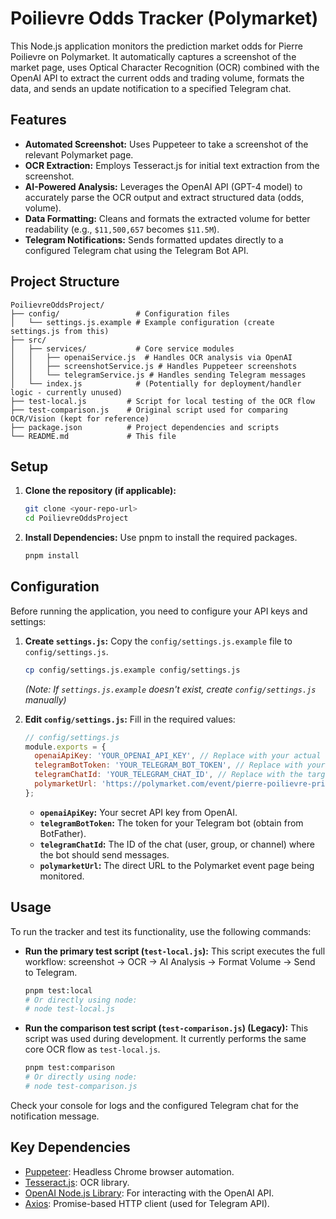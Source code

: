 # Poilievre Odds Tracker (Polymarket)

This Node.js application monitors the prediction market odds for Pierre Poilievre on Polymarket. It automatically captures a screenshot of the market page, uses Optical Character Recognition (OCR) combined with the OpenAI API to extract the current odds and trading volume, formats the data, and sends an update notification to a specified Telegram chat.

## Features

*   **Automated Screenshot:** Uses Puppeteer to take a screenshot of the relevant Polymarket page.
*   **OCR Extraction:** Employs Tesseract.js for initial text extraction from the screenshot.
*   **AI-Powered Analysis:** Leverages the OpenAI API (GPT-4 model) to accurately parse the OCR output and extract structured data (odds, volume).
*   **Data Formatting:** Cleans and formats the extracted volume for better readability (e.g., `$11,500,657` becomes `$11.5M`).
*   **Telegram Notifications:** Sends formatted updates directly to a configured Telegram chat using the Telegram Bot API.

## Project Structure

```
PoilievreOddsProject/
├── config/                 # Configuration files
│   └── settings.js.example # Example configuration (create settings.js from this)
├── src/
│   ├── services/           # Core service modules
│   │   ├── openaiService.js  # Handles OCR analysis via OpenAI
│   │   ├── screenshotService.js # Handles Puppeteer screenshots
│   │   └── telegramService.js # Handles sending Telegram messages
│   └── index.js            # (Potentially for deployment/handler logic - currently unused)
├── test-local.js         # Script for local testing of the OCR flow
├── test-comparison.js    # Original script used for comparing OCR/Vision (kept for reference)
├── package.json          # Project dependencies and scripts
└── README.md             # This file
```

## Setup

1.  **Clone the repository (if applicable):**
    ```bash
    git clone <your-repo-url>
    cd PoilievreOddsProject
    ```
2.  **Install Dependencies:**
    Use pnpm to install the required packages.
    ```bash
    pnpm install
    ```

## Configuration

Before running the application, you need to configure your API keys and settings:

1.  **Create `settings.js`:**
    Copy the `config/settings.js.example` file to `config/settings.js`.
    ```bash
    cp config/settings.js.example config/settings.js
    ```
    *(Note: If `settings.js.example` doesn't exist, create `config/settings.js` manually)*

2.  **Edit `config/settings.js`:**
    Fill in the required values:
    ```javascript
    // config/settings.js
    module.exports = {
      openaiApiKey: 'YOUR_OPENAI_API_KEY', // Replace with your actual OpenAI API key
      telegramBotToken: 'YOUR_TELEGRAM_BOT_TOKEN', // Replace with your Telegram Bot Token
      telegramChatId: 'YOUR_TELEGRAM_CHAT_ID', // Replace with the target Telegram Chat ID
      polymarketUrl: 'https://polymarket.com/event/pierre-poilievre-prime-minister-of-canada-after-next-federal-election' // The specific market URL
    };
    ```

    *   **`openaiApiKey`:** Your secret API key from OpenAI.
    *   **`telegramBotToken`:** The token for your Telegram bot (obtain from BotFather).
    *   **`telegramChatId`:** The ID of the chat (user, group, or channel) where the bot should send messages.
    *   **`polymarketUrl`:** The direct URL to the Polymarket event page being monitored.

## Usage

To run the tracker and test its functionality, use the following commands:

*   **Run the primary test script (`test-local.js`):**
    This script executes the full workflow: screenshot -> OCR -> AI Analysis -> Format Volume -> Send to Telegram.
    ```bash
    pnpm test:local
    # Or directly using node:
    # node test-local.js
    ```

*   **Run the comparison test script (`test-comparison.js`) (Legacy):**
    This script was used during development. It currently performs the same core OCR flow as `test-local.js`.
    ```bash
    pnpm test:comparison
    # Or directly using node:
    # node test-comparison.js
    ```

Check your console for logs and the configured Telegram chat for the notification message.

## Key Dependencies

*   [Puppeteer](https://pptr.dev/): Headless Chrome browser automation.
*   [Tesseract.js](https://tesseract.projectnaptha.com/): OCR library.
*   [OpenAI Node.js Library](https://github.com/openai/openai-node): For interacting with the OpenAI API.
*   [Axios](https://axios-http.com/): Promise-based HTTP client (used for Telegram API).
